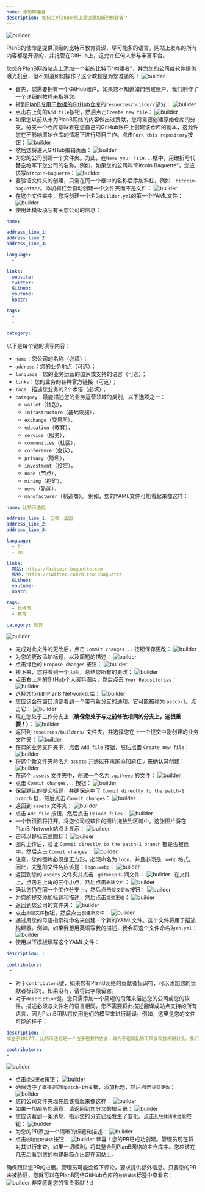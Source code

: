```yaml
---
name: 添加构建者
description: 如何在PlanB网络上提议添加新的构建者？
---
```

![builder](assets/cover.webp)

PlanB的使命是提供顶级的比特币教育资源，尽可能多的语言。网站上发布的所有内容都是开源的，并托管在GitHub上，这允许任何人参与丰富平台。

您想在PlanB网络站点上添加一个新的比特币“构建者”，并为您的公司或软件提供曝光机会，但不知道如何操作？这个教程是为您准备的！
![builder](assets/01.webp)
- 首先，您需要拥有一个GitHub账户。如果您不知道如何创建账户，我们制作了[一个详细的教程来指导您](https://planb.network/tutorials/others/contribution/create-github-account-a75fc39d-f0d0-44dc-9cd5-cd94aee0c07c)。
- 转到[PlanB专用于数据的GitHub仓库](https://github.com/PlanB-Network/bitcoin-educational-content/tree/dev/resources/builders)的`resources/builder/`部分：
![builder](assets/02.webp)
- 点击右上角的`Add file`按钮，然后点击`Create new file`：
![builder](assets/03.webp)
- 如果您以前从未为PlanB网络的内容做出过贡献，您将需要创建原始仓库的分支。分支一个仓库意味着在您自己的GitHub账户上创建该仓库的副本，这允许您在不影响原始仓库的情况下进行项目工作。点击`Fork this repository`按钮：
![builder](assets/04.webp)
- 然后您将进入GitHub编辑页面：
![builder](assets/05.webp)
- 为您的公司创建一个文件夹。为此，在`Name your file...`框中，用破折号代替空格写下您公司的名称。例如，如果您的公司叫“Bitcoin Baguette”，您应该写`bitcoin-baguette`：
![builder](assets/06.webp)
- 要验证文件夹的创建，只需在同一个框中的名称后添加斜杠，例如：`bitcoin-baguette/`。添加斜杠会自动创建一个文件夹而不是文件：
![builder](assets/07.webp)
- 在这个文件夹中，您将创建一个名为`builder.yml`的第一个YAML文件：
![builder](assets/08.webp)
- 使用此模板填写有关您公司的信息：

```yaml
name:

address_line_1:
address_line_2:
address_line_3: 

language:
  - 

links:
  website:
  twitter:
  Github:
  youtube:
  nostr:

tags:
  - 
  - 

category:
```

以下是每个键的填写内容：
- `name`：您公司的名称（必填）；
- `address`：您的业务地点（可选）；
- `language`：您的业务运营的国家或支持的语言（可选）；
- `links`：您的业务的各种官方链接（可选）；
- `tags`：描述您业务的2个术语（必填）；
- `category`：最能描述您的业务运营领域的类别，以下选项之一：
	- `wallet`（钱包），
	- `infrastructure`（基础设施），
	- `exchange`（交易所），
	- `education`（教育），
	- `service`（服务），
	- `communities`（社区），
	- `conference`（会议），
	- `privacy`（隐私），
	- `investment`（投资），
	- `node`（节点），
	- `mining`（挖矿），
	- `news`（新闻），
	- `manufacturer`（制造商）。
例如，您的YAML文件可能看起来像这样：
```yaml
name: 比特币法棍

address_line_1: 巴黎，法国
address_line_2:
address_line_3: 

language:
  - fr
  - en

links:
  网站: https://bitcoin-baguette.com
  推特: https://twitter.com/bitcoinbaguette
  Github:
  youtube:
  nostr:

tags:
  - 比特币
  - 教育

category: 教育
```

![builder](assets/09.webp)
- 完成对此文件的更改后，点击 `Commit changes...` 按钮保存更改：
![builder](assets/10.webp)
- 为您的更改添加标题，以及简短的描述：
![builder](assets/11.webp)
- 点击绿色的 `Propose changes` 按钮：
![builder](assets/12.webp)
- 接下来，您将看到一个页面，总结您所有的更改：
![builder](assets/13.webp)
- 点击右上角的GitHub个人资料图片，然后点击 `Your Repositories`：
![builder](assets/14.webp)
- 选择您fork的PlanB Network仓库：
![builder](assets/15.webp)
- 您应该会在窗口顶部看到一个带有新分支的通知。它可能被称为 `patch-1`。点击它：
![builder](assets/16.webp)
- 现在您处于工作分支上（**确保您处于与之前修改相同的分支上，这很重要！**）：
![builder](assets/17.webp)
- 返回到 `resources/builders/` 文件夹，并选择您在上一个提交中刚创建的业务文件夹：
![builder](assets/18.webp)
- 在您的业务文件夹中，点击 `Add file` 按钮，然后点击 `Create new file`：
![builder](assets/19.webp)
- 将这个新文件夹命名为 `assets` 并通过在末尾添加斜杠 `/` 来确认其创建：
![builder](assets/20.webp)
- 在这个 `assets` 文件夹中，创建一个名为 `.gitkeep` 的文件：
![builder](assets/21.webp)
- 点击 `Commit changes...` 按钮：
![builder](assets/22.webp)
- 保留默认的提交标题，并确保选中了 `Commit directly to the patch-1 branch` 框，然后点击 `Commit changes`： ![builder](assets/23.webp)
- 返回到 `assets` 文件夹：
![builder](assets/24.webp)
- 点击 `Add file` 按钮，然后点击 `Upload files`：
![builder](assets/25.webp)
- 一个新页面将打开。将您公司或软件的图片拖放到区域中。这张图片将在PlanB Network站点上显示：
![builder](assets/26.webp)
- 它可以是标志或图标：
![builder](assets/27.webp)
- 图片上传后，验证 `Commit directly to the patch-1 branch` 框是否被选中，然后点击 `Commit changes`：
![builder](assets/28.webp)
- 注意，您的图片必须是正方形，必须命名为 `logo`，并且必须是 `.webp` 格式。因此，完整的文件名应该是：`logo.webp`：
![builder](assets/29.webp)
- 返回到您的 `assets` 文件夹并点击 `.gitkeep` 中间文件：
![builder](assets/30.webp)- 在文件上，点击右上角的三个小点，然后点击`删除文件`：
![builder](assets/31.webp)
- 确认您仍在同一个工作分支上，然后点击`提交更改`按钮：
![builder](assets/32.webp)
- 为您的提交添加标题和描述，然后点击`提交更改`：
![builder](assets/33.webp)
- 返回到您公司的文件夹：
![builder](assets/34.webp)
- 点击`添加文件`按钮，然后点击`创建新文件`：
![builder](assets/35.webp)
- 通过用您的母语指示符命名来创建一个新的YAML文件。这个文件将用于描述构建器。例如，如果我想用英语写我的描述，我会将这个文件命名为`en.yml`：
![builder](assets/36.webp)
- 使用以下模板填写这个YAML文件：
```yaml
description: |
 
contributors:
 - 
```

- 对于`contributors`键，如果您有PlanB网络的贡献者标识符，可以添加您的贡献者标识符。如果没有，请将此字段留空。
- 对于`description`键，您只需添加一个简短的段落来描述您的公司或您的软件。描述必须与文件名的语言相同。您不需要将此描述翻译成站点支持的所有语言，因为PlanB团队将使用他们的模型来进行翻译。例如，这里是您的文件可能的样子：
```yaml
description: |
成立于2017年，比特币法棍是一个位于巴黎的协会，致力于组织比特币聚会和技术研讨会。我们汇集了热情者、专家和好奇心强的人，探索和讨论比特币技术的复杂性。我们的活动提供了一个知识分享、网络建设和深入理解比特币内部运作的平台。加入比特币法棍，成为巴黎比特币社区的一部分，并与最新的领域进展保持同步。

contributors:
- 
```
![builder](assets/37.webp)
- 点击`提交更改`按钮：
![builder](assets/38.webp)
- 确保选中了`直接提交到patch-1分支`框，添加标题，然后点击`提交更改`：
![builder](assets/39.webp)
- 您的公司文件夹现在应该看起来像这样：
![builder](assets/40.webp)
- 如果一切都令您满意，请返回到您分叉的根目录：
![builder](assets/41.webp)
- 您应该看到一条消息，指示您的分支已经发生了变化。点击`比较并请求拉取`按钮：
![builder](assets/42.webp)
- 为您的PR添加一个清晰的标题和描述：
![builder](assets/43.webp)
- 点击`创建拉取请求`按钮：
![builder](assets/44.webp)
恭喜！您的PR已成功创建。管理员现在将对其进行审查，如果一切顺利，将其整合到PlanB网络的主仓库中。您应该在几天后看到您的构建器简介出现在网站上。

确保跟踪您PR的进展。管理员可能会留下评论，要求提供额外信息。只要您的PR未被验证，您就可以在PlanB网络GitHub仓库的`拉取请求`标签中查看它：
![builder](assets/45.webp)
非常感谢您的宝贵贡献！:)
